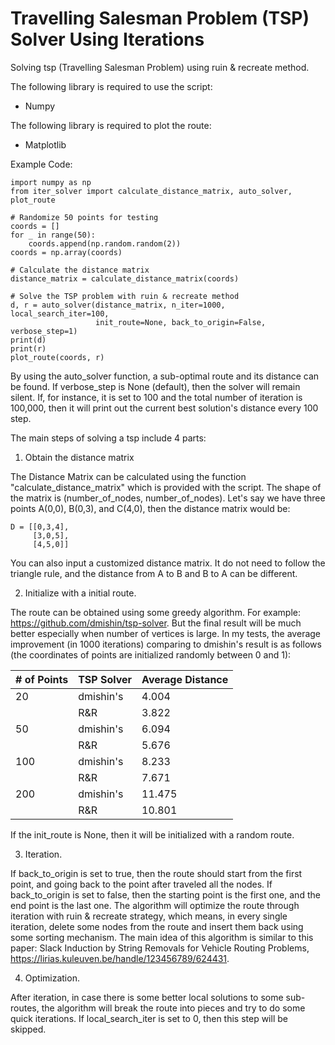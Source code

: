 # Travelling Salesman Problem (TSP) Solver Using Iterations
Solving tsp (Travelling Salesman Problem) using ruin &amp; recreate method.

The following library is required to use the script:
- Numpy

The following library is required to plot the route:
- Matplotlib

Example Code:

```
import numpy as np
from iter_solver import calculate_distance_matrix, auto_solver, plot_route

# Randomize 50 points for testing
coords = []
for _ in range(50):
    coords.append(np.random.random(2))
coords = np.array(coords)

# Calculate the distance matrix
distance_matrix = calculate_distance_matrix(coords)

# Solve the TSP problem with ruin & recreate method
d, r = auto_solver(distance_matrix, n_iter=1000, local_search_iter=100,
                   init_route=None, back_to_origin=False, verbose_step=1)
print(d)
print(r)
plot_route(coords, r)
```

By using the auto_solver function, a sub-optimal route and its distance can be found. If verbose_step is None (default), then the solver will remain silent. If, for instance, it is set to 100 and the total number of iteration is 100,000, then it will print out the current best solution's distance every 100 step.

The main steps of solving a tsp include 4 parts:

1. Obtain the distance matrix

The Distance Matrix can be calculated using the function "calculate_distance_matrix" which is provided with the script. The shape of the matrix is (number_of_nodes, number_of_nodes). Let's say we have three points A(0,0), B(0,3), and C(4,0), then the distance matrix would be:

```
D = [[0,3,4],
     [3,0,5],
     [4,5,0]]
```

You can also input a customized distance matrix. It do not need to follow the triangle rule, and the distance from A to B and B to A can be different.

2. Initialize with a initial route. 

The route can be obtained using some greedy algorithm. For example: https://github.com/dmishin/tsp-solver. But the final result will be much better especially when number of vertices is large. In my tests, the average improvement (in 1000 iterations) comparing to dmishin's result is as follows (the coordinates of points are initialized randomly between 0 and 1):

|# of Points |TSP Solver |Average Distance |
|--- |--- |--- |
|20|dmishin's|4.004|
||R&R|3.822|
|50|dmishin's|6.094|
||R&R|5.676|
|100|dmishin's|8.233|
||R&R|7.671|
|200|dmishin's|11.475|
||R&R|10.801|

If the init_route is None, then it will be initialized with a random route.

3. Iteration.

If back_to_origin is set to true, then the route should start from the first point, and going back to the point after traveled all the nodes. If back_to_origin is set to false, then the starting point is the first one, and the end point is the last one. The algorithm will optimize the route through iteration with ruin & recreate strategy, which means, in every single iteration, delete some nodes from the route and insert them back using some sorting mechanism. The main idea of this algorithm is similar to this paper: Slack Induction by String Removals for Vehicle Routing Problems, https://lirias.kuleuven.be/handle/123456789/624431.

4. Optimization.

After iteration, in case there is some better local solutions to some sub-routes, the algorithm will break the route into pieces and try to do some quick iterations. If local_search_iter is set to 0, then this step will be skipped.
